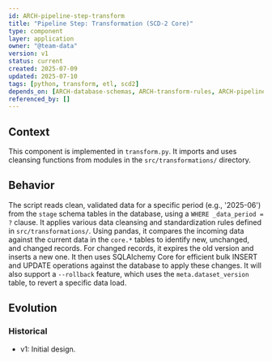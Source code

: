 ```yaml
---
id: ARCH-pipeline-step-transform
title: "Pipeline Step: Transformation (SCD-2 Core)"
type: component
layer: application
owner: "@team-data"
version: v1
status: current
created: 2025-07-09
updated: 2025-07-10
tags: [python, transform, etl, scd2]
depends_on: [ARCH-database-schemas, ARCH-transform-rules, ARCH-pipeline-utilities]
referenced_by: []
---
```

## Context
This component is implemented in `transform.py`. It imports and uses cleansing functions from modules in the `src/transformations/` directory.

## Behavior
The script reads clean, validated data for a specific period (e.g., '2025-06') from the `stage` schema tables in the database, using a `WHERE _data_period = ?` clause. It applies various data cleansing and standardization rules defined in `src/transformations/`. Using pandas, it compares the incoming data against the current data in the `core.*` tables to identify new, unchanged, and changed records. For changed records, it expires the old version and inserts a new one. It then uses SQLAlchemy Core for efficient bulk INSERT and UPDATE operations against the database to apply these changes. It will also support a `--rollback` feature, which uses the `meta.dataset_version` table, to revert a specific data load.

## Evolution
### Historical
- v1: Initial design. 